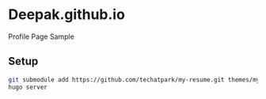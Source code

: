 # Deepak.github.io
Profile Page Sample

## Setup

```sh
git submodule add https://github.com/techatpark/my-resume.git themes/my-resume
hugo server
```


